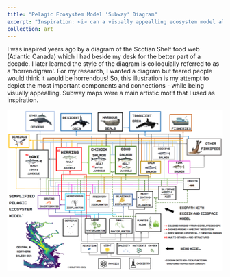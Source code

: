 ```yaml
---
title: "Pelagic Ecosystem Model 'Subway' Diagram"
excerpt: "Inspiration: <i> can a visually appealling ecosystem model also be informative??</i>. <br/><i>Illustration</i><br/><img src='/images/Model_Diagram_2021-03-23.PNG' width='400px%'>"
collection: art
---
```


I was inspired years ago by a diagram of the Scotian Shelf food web (Atlantic Canada) which I had beside my desk for the better part of a decade. 
I later learned the style of the diagram is colloquially referred to as a 'horrendigram'. 
For my research, I wanted a diagram but feared people would think it would be horrendous! 
So, this illustration is my attempt to depict the most important components and connections - while being visually appealling. 
Subway maps were a main artistic motif that I used as inspiration. 

<img src='/images/Model_Diagram_2021-03-23.PNG' width='600px%'><br/>
